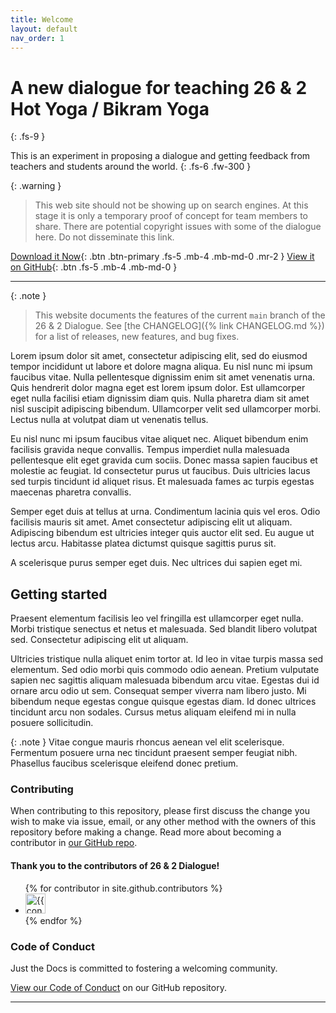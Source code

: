 ```yaml
---
title: Welcome
layout: default
nav_order: 1
---
```


# A new dialogue for teaching 26 & 2 Hot Yoga / Bikram Yoga
{: .fs-9 }

This is an experiment in proposing a dialogue and getting feedback from teachers and students around the world.
{: .fs-6 .fw-300 }

{: .warning }
> This web site should not be showing up on search engines. At this stage it is only a temporary proof of concept for team members to share. There are potential copyright issues with some of the dialogue here. Do not disseminate this link.

[Download it Now](26and2dialogue.zip){: .btn .btn-primary .fs-5 .mb-4 .mb-md-0 .mr-2 }
[View it on GitHub][26&2 Dialogue repo]{: .btn .fs-5 .mb-4 .mb-md-0 }

---

{: .note }
> This website documents the features of the current `main` branch of the 26 & 2 Dialogue. See [the CHANGELOG]({% link CHANGELOG.md %}) for a list of releases, new features, and bug fixes.

Lorem ipsum dolor sit amet, consectetur adipiscing elit, sed do eiusmod tempor incididunt ut labore et dolore magna aliqua. Eu nisl nunc mi ipsum faucibus vitae. Nulla pellentesque dignissim enim sit amet venenatis urna. Quis hendrerit dolor magna eget est lorem ipsum dolor. Est ullamcorper eget nulla facilisi etiam dignissim diam quis. Nulla pharetra diam sit amet nisl suscipit adipiscing bibendum. Ullamcorper velit sed ullamcorper morbi. Lectus nulla at volutpat diam ut venenatis tellus.  
  
Eu nisl nunc mi ipsum faucibus vitae aliquet nec. Aliquet bibendum enim facilisis gravida neque convallis. Tempus imperdiet nulla malesuada pellentesque elit eget gravida cum sociis. Donec massa sapien faucibus et molestie ac feugiat. Id consectetur purus ut faucibus. Duis ultricies lacus sed turpis tincidunt id aliquet risus. Et malesuada fames ac turpis egestas maecenas pharetra convallis.  
  
Semper eget duis at tellus at urna. Condimentum lacinia quis vel eros. Odio facilisis mauris sit amet. Amet consectetur adipiscing elit ut aliquam. Adipiscing bibendum est ultricies integer quis auctor elit sed. Eu augue ut lectus arcu. Habitasse platea dictumst quisque sagittis purus sit. 
  
A scelerisque purus semper eget duis. Nec ultrices dui sapien eget mi.

## Getting started

Praesent elementum facilisis leo vel fringilla est ullamcorper eget nulla. Morbi tristique senectus et netus et malesuada. Sed blandit libero volutpat sed. Consectetur adipiscing elit ut aliquam. 
  
Ultricies tristique nulla aliquet enim tortor at. Id leo in vitae turpis massa sed elementum. Sed odio morbi quis commodo odio aenean. Pretium vulputate sapien nec sagittis aliquam malesuada bibendum arcu vitae. Egestas dui id ornare arcu odio ut sem. Consequat semper viverra nam libero justo. Mi bibendum neque egestas congue quisque egestas diam. Id donec ultrices tincidunt arcu non sodales. Cursus metus aliquam eleifend mi in nulla posuere sollicitudin.  
  
{: .note }
Vitae congue mauris rhoncus aenean vel elit scelerisque. Fermentum posuere urna nec tincidunt praesent semper feugiat nibh. Phasellus faucibus scelerisque eleifend donec pretium.  
  
### Contributing

When contributing to this repository, please first discuss the change you wish to make via issue,
email, or any other method with the owners of this repository before making a change. Read more about becoming a contributor in [our GitHub repo](https://github.com/just-the-docs/just-the-docs#contributing).

#### Thank you to the contributors of 26 & 2 Dialogue!

<ul class="list-style-none">
{% for contributor in site.github.contributors %}
  <li class="d-inline-block mr-1">
     <a href="{{ contributor.html_url }}"><img src="{{ contributor.avatar_url }}" width="32" height="32" alt="{{ contributor.login }}"></a>
  </li>
{% endfor %}
</ul>

### Code of Conduct

Just the Docs is committed to fostering a welcoming community.

[View our Code of Conduct](https://github.com/just-the-docs/just-the-docs/tree/main/CODE_OF_CONDUCT.md) on our GitHub repository.

----

[26&2 Dialogue repo]: https://github.com/26and2dialogue/26and2dialogue  